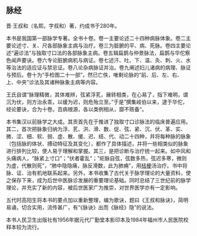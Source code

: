 ## 脉经

晋·王叔和（名熙，字叔和）著，约成书于280年。

本书是我国第一部脉学专著。全书十卷。卷一主要论述二十四种病脉体象。卷二主要论述寸、关、尺各部脉象主病与治疗。卷三为脏腑的平、病、死脉。卷四主要论述“遍诊法”与独取寸口法的各部脉象主病。卷五辑扁鹊与仲景脉法，扁鹊与华佗察色闻声要诀。卷六专论脏腑病机与病证。卷七述汗、吐、下、温、灸、刺、火、水等治法的适应证与禁忌证。卷八论杂病脉证并治。卷九阐述妇儿诸病的病理、脉证与预后。卷十为“手检图二十一部”，然已亡佚，唯剩论脉的“前、后、左、右、上、中央”诊法及其诸种脉象主病等内容。

王氏自谓“脉理精微，其体难辨，弦紧浮芤，展转相类，在心易了，指下难明，谓沉为伏，则方治永乖，以缓为迟，则危殆立至。”于是”撰集岐伯以来，逮于华佗，经论要诀，合为十卷。百病根源，各以类例相从，靡不赅备”。

本书集汉以前脉学之大成。其贡首先在于推进了独取寸口诊脉法的临床普遍应用。其二，首次把脉象归纳为浮、芤、洪、滑、数、促、弦、紧、沉、伏、革、实、微、涩、细、软、弱、虚、散、缓、迟、结、代、动二十四种，并将每种脉的脉象（包括脉的体状、搏动特征及其变化），都作了具体描述，并将一些相类似的脉象进行排列比较，使人易于理解和掌握。其三，是把诊断与治疗统一起来。如中风和头痛病人，“脉紧上寸口”；”伏者霍乱”；”疟脉自弦，弦数多热，弦迟多寒，微则为虚，代散则死”，“肺中隐隐痛，脉反滑数，此为肺痈”，用[桔梗](https://www.gmzyjc.com/read/bc/bc16-0.2.2.0.0.md)汤治疗。书中将脉、证、治有机地联系起来。另外，本书收集了古代关于脉学理论的大量资料，使之保存下来，成为后世中医脉诊发展的重要理论基础。同时总结了三世纪前的脉学理论，并充实了新的内容，被后世医家广为推崇，对世界医学亦有一定影响。

五代时高阳生将本书的要点加以重新整理，编为歌诀，题曰《王叔和脉诀》，简明易诵，切合实用，流传甚广，有“《脉诀》出而《脉经》隐”的说法。

本书人民卫生出版社有1956年据元代广勤堂本影印本及1984年福州市人民医院校释本较为流行。

